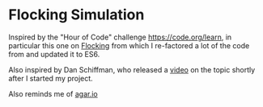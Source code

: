 # Flocking Simulation
Inspired by the "Hour of Code" challenge https://code.org/learn, in particular this one on [Flocking](https://tech.io/playgrounds/1003/flocking-autonomous-agents/introduction?utm_source=code-org&utm_campaign=HOC2017&utm_term=flocking-agents) from which I re-factored a lot of the code from and updated it to ES6.


Also inspired by Dan Schiffman, who released a [video](https://www.youtube.com/watch?v=qtUV-DoSOpk) on the topic shortly after I started my project. 

Also reminds me of [agar.io](https://agar.io/)
